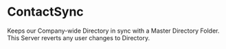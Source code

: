 # ContactSync

Keeps our Company-wide Directory in sync with a Master Directory Folder. This Server reverts any user changes to Directory.
